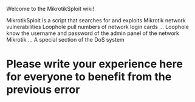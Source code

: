 Welcome to the MikrotikSploit wiki!

MikrotikSploit is a script that searches for and exploits Mikrotik network vulnerabilities Loophole pull numbers of network login cards ... Loophole know the username and password of the admin panel of the network Mikrotik ... A special section of the DoS system

#   Please write your experience here for everyone to benefit from the previous error
